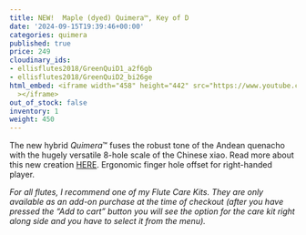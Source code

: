 ```yaml
---
title: NEW!  Maple (dyed) Quimera™, Key of D
date: '2024-09-15T19:39:46+00:00'
categories: quimera
published: true
price: 249
cloudinary_ids:
- ellisflutes2018/GreenQuiD1_a2f6gb
- ellisflutes2018/GreenQuiD2_bi26ge
html_embed: <iframe width="458" height="442" src="https://www.youtube.com/embed/99C4dllkXO8"
  ></iframe>
out_of_stock: false
inventory: 1
weight: 450
---
```


The new hybrid  *Quimera*™ fuses the robust tone of the Andean quenacho with the hugely versatile 8-hole scale of the Chinese xiao.  Read more about this new creation [HERE](https://www.ellisflutes.com/world-flutes/quimera).   Ergonomic finger hole offset for right-handed player.

*For all flutes, I recommend one of my Flute Care Kits. They are only available as an add-on purchase at the time of checkout (after you have pressed the “Add to cart” button you will see the option for the care kit right along side and you have to select it from the menu).*
